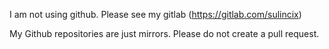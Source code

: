 I am not using github. Please see my gitlab (https://gitlab.com/sulincix)

My Github repositories are just mirrors. Please do not create a pull request.
